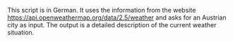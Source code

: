 This script is in German. It uses the information from the website https://api.openweathermap.org/data/2.5/weather and asks for an Austrian city as input.
The output is a detailed description of the current weather situation.
